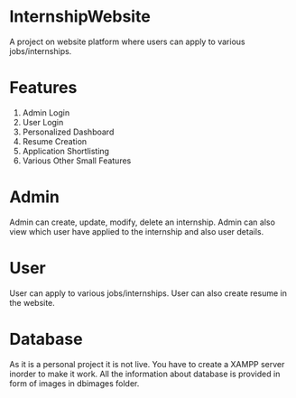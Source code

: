 # InternshipWebsite
A project on website platform where users can apply 
to various jobs/internships.

# Features
1. Admin Login
2. User Login
3. Personalized Dashboard
4. Resume Creation
5. Application Shortlisting
6. Various Other Small Features

# Admin
Admin can create, update, modify, delete an internship. Admin can 
also view which user have applied to the internship and also 
user details.

# User
User can apply to various jobs/internships. User can
also create resume in the website.

# Database
As it is a personal project it is not live. You have to create a XAMPP server inorder to make it work.
All the information about database is provided in form of images in dbimages folder.
